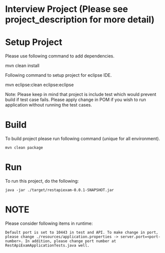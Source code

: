 Interview Project (Please see project_description for more detail)
==================

# Setup Project

Please use following command to add dependencies.

mvn clean install



Following command to setup project for eclipse IDE.

mvn eclipse:clean eclipse:eclipse


Note: Please keep in mind that project is include test which would prevent build if test case fails. Please apply change in POM if you wish to run application without running the test cases.

# Build

To build project please run following command (unique for all environment).

    mvn clean package
  
    

# Run

To run this project, do the following:

    java -jar ./target/restapiexam-0.0.1-SNAPSHOT.jar


# NOTE
Please consider following items in runtime:

	Default port is set to 10443 in test and API. To make change in port, please change ./resources/application.properties -> server.port=<port-number>. In addition, please change port number at RestApiExamApplicationTests.java well.
